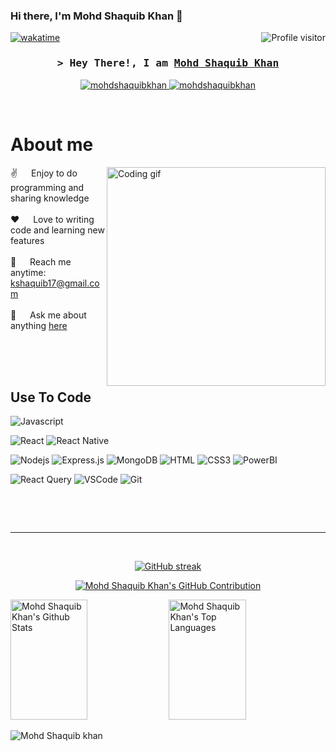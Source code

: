 ### Hi there, I'm Mohd Shaquib Khan 👋
<a href="https://komarev.com/ghpvc/?username=mohdshaquibkhan">
  <img align="right" src="https://komarev.com/ghpvc/?username=mohdshaquibkhan&label=Visitors&color=0e75b6&style=flat" alt="Profile visitor" />
</a>


[![wakatime](https://wakatime.com/badge/user/eebb3dd8-d9b2-40de-9b88-6fd6cac99dbc.svg)](https://wakatime.com/@eebb3dd8-d9b2-40de-9b88-6fd6cac99dbc)

<!-- Intro  -->
<h3 align="center">
        <samp>&gt; Hey There!, I am
                <b><a target="_blank" href="https://mohdshaquibkhan.com">Mohd Shaquib Khan</a></b>
        </samp>
</h3>




<p align="center">

 <a href="https://www.linkedin.com/in/mohd-shaquib-khan-1158b3252?utm_source=share&utm_campaign=share_via&utm_content=profile&utm_medium=android_app">
  <img src="https://img.shields.io/badge/LinkedIn-0077B5?style=for-the-badge&logo=linkedin&logoColor=white" alt="mohdshaquibkhan"/>
 </a>
 
 <a href="https://www.instagram.com/mshaquibkhan_04?igsh=ZGJhZWgwMDN5Mnh5">
  <img src="https://img.shields.io/badge/Instagram-fe4164?style=for-the-badge&logo=instagram&logoColor=white" alt="mohdshaquibkhan" />
 </a> 
 
</p>
<br />

<!-- About Section -->
 # About me
 
<p>
 <img align="right" width="350" src="/assets/programmer.gif" alt="Coding gif" />
  
 ✌️ &emsp; Enjoy to do programming and sharing knowledge <br/><br/>
 ❤️ &emsp; Love to writing code and learning new features<br/><br/>
 📧 &emsp; Reach me anytime: kshaquib17@gmail.com<br/><br/>
 💬 &emsp; Ask me about anything [here](https://github.com/mohdshoaibkhan72/mohdshoaibkhan72/issues)

</p>

<br/>
<br/>
<br/>

## Use To Code

![Javascript](https://img.shields.io/badge/Javascript-F0DB4F?style=for-the-badge&labelColor=black&logo=javascript&logoColor=F0DB4F)

![React](https://img.shields.io/badge/-React-61DBFB?style=for-the-badge&labelColor=black&logo=react&logoColor=61DBFB)
![React Native](https://img.shields.io/badge/React_Native-20232A?style=for-the-badge&logo=react&logoColor=61DAFB)

![Nodejs](https://img.shields.io/badge/Nodejs-3C873A?style=for-the-badge&labelColor=black&logo=node.js&logoColor=3C873A)
![Express.js](https://img.shields.io/badge/Express.js-000000?style=for-the-badge&logo=express&logoColor=white)
![MongoDB](https://img.shields.io/badge/MongoDB-4EA94B?style=for-the-badge&logo=mongodb&logoColor=white)
![HTML](https://img.shields.io/badge/HTML5-E34F26?style=for-the-badge&logo=html5&logoColor=white)
![CSS3](https://img.shields.io/badge/CSS3-1572B6?style=for-the-badge&logo=css3&logoColor=white)
![PowerBI](https://img.shields.io/badge/CSS3-1572B6?style=for-the-badge&logo=css3&logoColor=white)


![React Query](https://img.shields.io/badge/-React_Query-FF4154?style=for-the-badge&logo=react%20query&logoColor=white)
![VSCode](https://img.shields.io/badge/Visual_Studio-0078d7?style=for-the-badge&logo=visual%20studio&logoColor=white)
![Git](https://img.shields.io/badge/Git-F05032?style=for-the-badge&logo=git&logoColor=white)

<br/>



<p align="left">
 
</p>

<br/>
<hr/>
<br/>

<p align="center">
  <a href="https://github.com/mohdshaquibkhan">
    <img src="https://github-readme-streak-stats.herokuapp.com/?user=mohdshaquibkhan&theme=radical&border=7F3FBF&background=0D1117" alt=" GitHub streak"/>
  </a>
</p>

<p align="center">
  <a href="https://github.com/mohdshaquibkhan">
    <img src="https://github-profile-summary-cards.vercel.app/api/cards/profile-details?username=mohdshaquibkhan&theme=radical" alt="Mohd Shaquib Khan's GitHub Contribution"/>
  </a>
</p>

<a> 
    <a href="https://github.com/mohdshaquibkhan"><img alt="Mohd Shaquib Khan's Github Stats" src="https://denvercoder1-github-readme-stats.vercel.app/api?username=mohdshaquibkhan&show_icons=true&count_private=true&theme=react&border_color=7F3FBF&bg_color=0D1117&title_color=F85D7F&icon_color=F8D866" height="192px" width="49.5%"/></a>
  <a href="https://github.com/mohdshaquibkhan"><img alt="Mohd Shaquib Khan's Top Languages" src="https://denvercoder1-github-readme-stats.vercel.app/api/top-langs/?username=mohdshaquibkhan&langs_count=8&layout=compact&theme=react&border_color=7F3FBF&bg_color=0D1117&title_color=F85D7F&icon_color=F8D866" height="192px" width="49.5%"/></a>
  <br/>
</a>


![Mohd Shaquib khan](https://github-readme-activity-graph.vercel.app/graph?username=mohdshaquibkhan&custom_title=Mohd%20Shaquib%20Khan's%20GitHub%20Activity%20Graph&bg_color=0D1117&color=7F3FBF&line=7F3FBF&point=7F3FBF&area_color=FFFFFF&title_color=FFFFFF&area=true)
<!--
**mohdshaquibkhan/mohdshaquibkhan** is a ✨ _special_ ✨ repository because its `README.md` (this file) appears on your GitHub profile.

Here are some ideas to get you started:

- 🔭 I’m currently working on ...
- 🌱 I’m currently learning ...
- 👯 I’m looking to collaborate on ...
- 🤔 I’m looking for help with ...
- 💬 Ask me about ...
- 📫 How to reach me: ...
- 😄 Pronouns: ...
- ⚡ Fun fact: ...
-->
